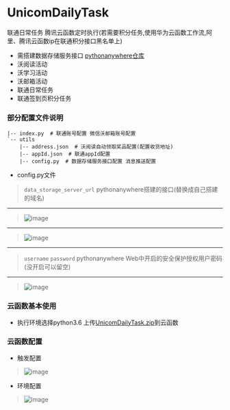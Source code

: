 # UnicomDailyTask
联通日常任务 腾讯云函数定时执行(若需要积分任务,使用华为云函数工作流,阿里、腾讯云函数ip在联通积分接口黑名单上)

+ 需搭建数据存储服务接口 [pythonanywhere仓库](https://github.com/rhming/pythonanywhere)
+ 沃阅读活动
+ 沃学习活动
+ 沃邮箱活动
+ 联通日常任务
+ 联通签到页积分任务

### 部分配置文件说明
```
|-- index.py  # 联通账号配置 微信沃邮箱账号配置
`-- utils
    |-- address.json  # 沃阅读自动领取奖品配置(配置收货地址)
    |-- appId.json  # 联通appId配置
    |-- config.py  # 数据存储服务接口配置 消息推送配置
```
+ config.py文件
> `data_storage_server_url` pythonanywhere搭建的接口(替换成自己搭建的域名)
--- ---
> ![image](https://user-images.githubusercontent.com/49028484/133171069-60857c48-8277-4b57-8972-847c5aec1cd5.png)
--- ---
> ![image](https://user-images.githubusercontent.com/49028484/133170462-293d2800-172c-47c5-b5c5-21d0f0c98c2c.png)
--- ---
> `username` `password` pythonanywhere Web中开启的安全保护授权用户密码(没开启可以留空)
--- ---
> ![image](https://user-images.githubusercontent.com/49028484/133170503-f8ec2681-e7db-4de7-9246-142a541397dd.png)


### 云函数基本使用
+ 执行环境选择python3.6 上传[UnicomDailyTask.zip](https://github.com/rhming/UnicomDailyTask/releases/download/1.0/UnicomDailyTask.zip)到云函数
### 云函数配置
+ 触发配置
> ![image](https://user-images.githubusercontent.com/49028484/132980589-59cd80dd-be5e-4535-92b0-38b4c35b2ca5.png)
+ 环境配置
> ![image](https://user-images.githubusercontent.com/49028484/132981224-2b93c0b2-4be7-4745-a440-d58c61f96598.png)



